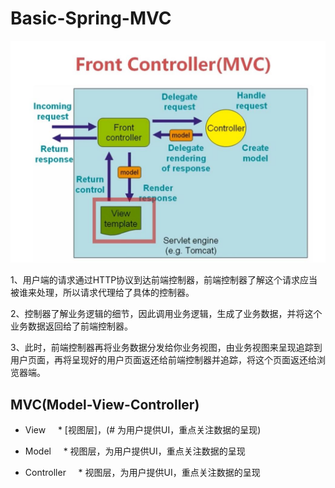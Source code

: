 # Basic-Spring-MVC
<img src="https://github.com/Eaaon/Basic-Spring-MVC/blob/master/Spring%20MVC.JPG">
<p>1、用户端的请求通过HTTP协议到达前端控制器，前端控制器了解这个请求应当被谁来处理，所以请求代理给了具体的控制器。</p>
<p>2、控制器了解业务逻辑的细节，因此调用业务逻辑，生成了业务数据，并将这个业务数据返回给了前端控制器。</p>
<p>3、此时，前端控制器再将业务数据分发给你业务视图，由业务视图来呈现追踪到用户页面，再将呈现好的用户页面返还给前端控制器并追踪，将这个页面返还给浏览器端。</p>

## MVC(Model-View-Controller)

* View
     * [视图层]，(# 为用户提供UI，重点关注数据的呈现)
     
* Model
     * 视图层，为用户提供UI，重点关注数据的呈现     
     
* Controller
     * 视图层，为用户提供UI，重点关注数据的呈现        

